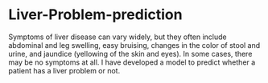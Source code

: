 # Liver-Problem-prediction
Symptoms of liver disease can vary widely, but they often include abdominal and leg swelling, easy bruising, changes in the color of stool and urine, and jaundice (yellowing of the skin and eyes). In some cases, there may be no symptoms at all. I have developed a model to predict whether a patient has a liver problem or not.
